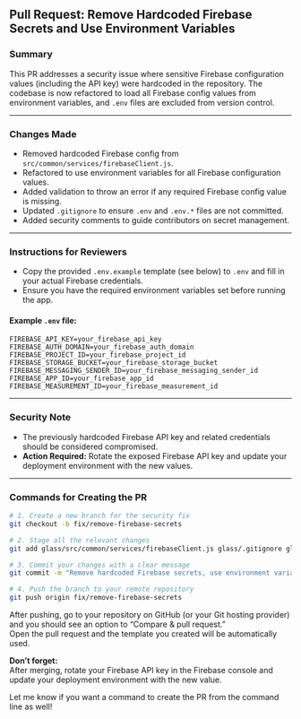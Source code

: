 ## Pull Request: Remove Hardcoded Firebase Secrets and Use Environment Variables

### Summary
This PR addresses a security issue where sensitive Firebase configuration values (including the API key) were hardcoded in the repository. The codebase is now refactored to load all Firebase config values from environment variables, and `.env` files are excluded from version control.

---

### Changes Made
- Removed hardcoded Firebase config from `src/common/services/firebaseClient.js`.
- Refactored to use environment variables for all Firebase configuration values.
- Added validation to throw an error if any required Firebase config value is missing.
- Updated `.gitignore` to ensure `.env` and `.env.*` files are not committed.
- Added security comments to guide contributors on secret management.

---

### Instructions for Reviewers
- Copy the provided `.env.example` template (see below) to `.env` and fill in your actual Firebase credentials.
- Ensure you have the required environment variables set before running the app.

#### Example `.env` file:
```env
FIREBASE_API_KEY=your_firebase_api_key
FIREBASE_AUTH_DOMAIN=your_firebase_auth_domain
FIREBASE_PROJECT_ID=your_firebase_project_id
FIREBASE_STORAGE_BUCKET=your_firebase_storage_bucket
FIREBASE_MESSAGING_SENDER_ID=your_firebase_messaging_sender_id
FIREBASE_APP_ID=your_firebase_app_id
FIREBASE_MEASUREMENT_ID=your_firebase_measurement_id
```

---

### Security Note
- The previously hardcoded Firebase API key and related credentials should be considered compromised.  
- **Action Required:** Rotate the exposed Firebase API key and update your deployment environment with the new values. 

---

### Commands for Creating the PR

```sh
# 1. Create a new branch for the security fix
git checkout -b fix/remove-firebase-secrets

# 2. Stage all the relevant changes
git add glass/src/common/services/firebaseClient.js glass/.gitignore glass/PULL_REQUEST_TEMPLATE.md

# 3. Commit your changes with a clear message
git commit -m "Remove hardcoded Firebase secrets, use environment variables, and update .gitignore"

# 4. Push the branch to your remote repository
git push origin fix/remove-firebase-secrets
```

After pushing, go to your repository on GitHub (or your Git hosting provider) and you should see an option to “Compare & pull request.”  
Open the pull request and the template you created will be automatically used.

**Don’t forget:**  
After merging, rotate your Firebase API key in the Firebase console and update your deployment environment with the new value.

Let me know if you want a command to create the PR from the command line as well! 